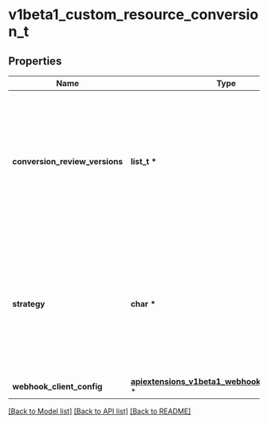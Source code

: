 # v1beta1_custom_resource_conversion_t

## Properties
Name | Type | Description | Notes
------------ | ------------- | ------------- | -------------
**conversion_review_versions** | **list_t \*** | conversionReviewVersions is an ordered list of preferred &#x60;ConversionReview&#x60; versions the Webhook expects. The API server will use the first version in the list which it supports. If none of the versions specified in this list are supported by API server, conversion will fail for the custom resource. If a persisted Webhook configuration specifies allowed versions and does not include any versions known to the API Server, calls to the webhook will fail. Defaults to &#x60;[\&quot;v1beta1\&quot;]&#x60;. | [optional] 
**strategy** | **char \*** | strategy specifies how custom resources are converted between versions. Allowed values are: - &#x60;None&#x60;: The converter only change the apiVersion and would not touch any other field in the custom resource. - &#x60;Webhook&#x60;: API Server will call to an external webhook to do the conversion. Additional information   is needed for this option. This requires spec.preserveUnknownFields to be false, and spec.conversion.webhookClientConfig to be set. | 
**webhook_client_config** | [**apiextensions_v1beta1_webhook_client_config_t**](apiextensions_v1beta1_webhook_client_config.md) \* |  | [optional] 

[[Back to Model list]](../README.md#documentation-for-models) [[Back to API list]](../README.md#documentation-for-api-endpoints) [[Back to README]](../README.md)


